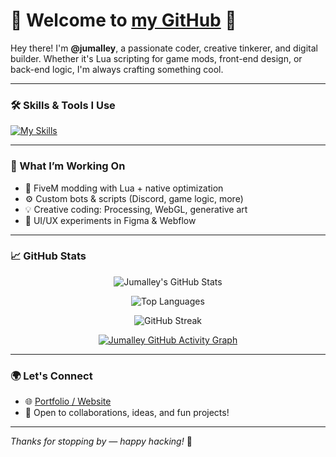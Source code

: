 # 👋 Welcome to [my GitHub](https://github.com/jumalley) 🏡

Hey there! I'm **@jumalley**, a passionate coder, creative tinkerer, and digital builder. Whether it's Lua scripting for game mods, front-end design, or back-end logic, I'm always crafting something cool.

---

### 🛠️ Skills & Tools I Use

[![My Skills](https://skillicons.dev/icons?i=atom,js,html,css,arduino,c,cpp,codepen,discord,bots,eclipse,figma,git,github,githubactions,jquery,lua,mongodb,mysql,nodejs,webflow,php,powershell,processing,py,stackoverflow,mastodon,wordpress,xd)](https://skillicons.dev)

---

### 🚧 What I’m Working On

- 🔧 FiveM modding with Lua + native optimization
- ⚙️ Custom bots & scripts (Discord, game logic, more)
- 💡 Creative coding: Processing, WebGL, generative art
- 🎨 UI/UX experiments in Figma & Webflow

---

### 📈 GitHub Stats

<div align="center">

![Jumalley's GitHub Stats](https://github-readme-stats.vercel.app/api?username=jumalley&show_icons=true&theme=tokyonight&hide_border=true&border_radius=10&include_all_commits=true)

![Top Languages](https://github-readme-stats.vercel.app/api/top-langs/?username=jumalley&layout=compact&theme=tokyonight&hide_border=true&border_radius=10)

![GitHub Streak](https://github-readme-streak-stats.herokuapp.com?user=jumalley&theme=tokyonight&hide_border=true&border_radius=10)

[![Jumalley GitHub Activity Graph](https://github-readme-activity-graph.vercel.app/graph?username=jumalley&theme=tokyo-night&hide_border=true)](https://github.com/ashutosh00710/github-readme-activity-graph)

</div>

---

### 🌍 Let's Connect

- 🌐 [Portfolio / Website](https://jumalley.github.io/Portfolio/)
- 💬 Open to collaborations, ideas, and fun projects!

---

_Thanks for stopping by — happy hacking!_ 🚀
